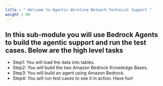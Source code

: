 ```yaml
---
title : " Welcome to Agentic Wireline Network Technical Support "
weight : 80
---
```


## In this sub-module you will use Bedrock Agents to build the agentic support and run the test cases. Below are the high level tasks
- Step1: You will load the data into tables.
- Step2: You will build the two Amazon Bedrock Knowledge Bases.
- Step3: You will build an agent using Amazon Bedrock. 
- Step4: You will run test cases to see it in action. Have fun! 